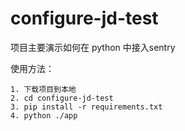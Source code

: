 configure-jd-test
=====================

项目主要演示如何在 python 中接入sentry

使用方法：
```angular2
1. 下载项目到本地
2. cd configure-jd-test
3. pip install -r requirements.txt
4. python ./app
```




